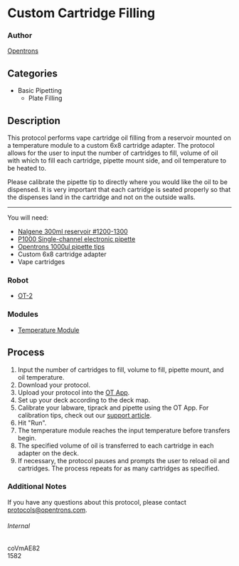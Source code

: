 # Custom Cartridge Filling

### Author
[Opentrons](http://www.opentrons.com/)

## Categories
* Basic Pipetting
    * Plate Filling

## Description
This protocol performs vape cartridge oil filling from a reservoir mounted on a temperature module to a custom 6x8 cartridge adapter. The protocol allows for the user to input the number of cartridges to fill, volume of oil with which to fill each cartridge, pipette mount side, and oil temperature to be heated to.

Please calibrate the pipette tip to directly where you would like the oil to be dispensed. It is very important that each cartridge is seated properly so that the dispenses land in the cartridge and not on the outside walls.

---

You will need:
* [Nalgene 300ml reservoir #1200-1300](https://www.thermofisher.com/order/catalog/product/1200-1300)
* [P1000 Single-channel electronic pipette](https://shop.opentrons.com/collections/ot-2-pipettes/products/single-channel-electronic-pipette?variant=5978967113757)
* [Opentrons 1000µl pipette tips](https://shop.opentrons.com/collections/opentrons-tips/products/opentrons-1000ul-tips)
* Custom 6x8 cartridge adapter
* Vape cartridges

### Robot
* [OT-2](https://opentrons.com/ot-2)

### Modules
* [Temperature Module](https://shop.opentrons.com/collections/hardware-modules/products/tempdeck)

## Process
1. Input the number of cartridges to fill, volume to fill, pipette mount, and oil temperature.
2. Download your protocol.
3. Upload your protocol into the [OT App](https://opentrons.com/ot-app).
4. Set up your deck according to the deck map.
5. Calibrate your labware, tiprack and pipette using the OT App. For calibration tips, check out our [support article](https://support.opentrons.com/ot-2/getting-started-software-setup/deck-calibration).
6. Hit "Run".
7. The temperature module reaches the input temperature before transfers begin.
8. The specified volume of oil is transferred to each cartridge in each adapter on the deck.
9. If necessary, the protocol pauses and prompts the user to reload oil and cartridges. The process repeats for as many cartridges as specified.

### Additional Notes
If you have any questions about this protocol, please contact protocols@opentrons.com.

###### Internal
coVmAE82  
1582
